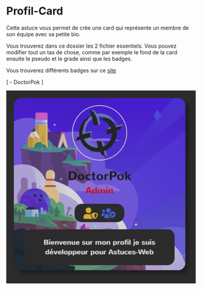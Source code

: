 # Profil-Card

Cette astuce vous permet de crée une card qui représente un membre de son équipe avec sa petite bio.

Vous trouverez dans ce dossier les 2 fichier essentiels. Vous pouvez modifier tout un tas de chose, comme par exemple le fond de la card ensuite le pseudo et le grade ainsi que les badges.

Vous trouverez différents badges sur ce [site](https://fontawesome.com/)

[ - DoctorPok ]

<img src="https://github.com/DoctorPok42/Astuces-Web/blob/main/IMG/Profil-Card.PNG">
